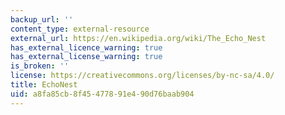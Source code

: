 ```yaml
---
backup_url: ''
content_type: external-resource
external_url: https://en.wikipedia.org/wiki/The_Echo_Nest
has_external_licence_warning: true
has_external_license_warning: true
is_broken: ''
license: https://creativecommons.org/licenses/by-nc-sa/4.0/
title: EchoNest
uid: a8fa85cb-8f45-4778-91e4-90d76baab904
---
```

